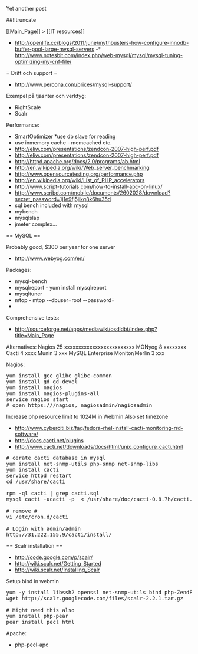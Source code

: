Yet another post

[meta:author]: <> (Jonas Colmsjo)
[meta:title]: <> (Php-mysql-performance.md)
[meta:date]: <> (2012-01-01)
[meta:nested:key]: <> (Metadata value)

##!!truncate


[[Main_Page]] > [[IT resources]]

* http://openlife.cc/blogs/2011/june/mythbusters-how-configure-innodb-buffer-pool-large-mysql-servers
-* http://www.notesbit.com/index.php/web-mysql/mysql/mysql-tuning-optimizing-my-cnf-file/

= Drift och support =

* http://www.percona.com/prices/mysql-support/

Exempel på tjäsnter och verktyg:
* RightScale
* Scalr

Performance:
* SmartOptimizer
*use db slave for reading
* use inmemory cache - memcached etc.
* http://eliw.com/presentations/zendcon-2007-high-perf.pdf
* http://eliw.com/presentations/zendcon-2007-high-perf.pdf
* http://httpd.apache.org/docs/2.0/programs/ab.html
* http://en.wikipedia.org/wiki/Web_server_benchmarking
* http://www.opensourcetesting.org/performance.php
* http://en.wikipedia.org/wiki/List_of_PHP_accelerators
* http://www.script-tutorials.com/how-to-install-apc-on-linux/
* http://www.scribd.com/mobile/documents/2602028/download?secret_password=1j1e9fj5jikq8k6hu35d
* sql bench included with mysql
* mybench
* mysqlslap
* jmeter complex...



== MySQL ==

Probably good, $300 per year for one server
* http://www.webyog.com/en/

Packages:
* mysql-bench
* mysqlreport - yum install mysqlreport
* mysqltuner
* mtop - mtop --dbuser=root --password=
*

Comprehensive tests:
* http://sourceforge.net/apps/mediawiki/osdldbt/index.php?title=Main_Page

Alternatives: Nagios 25 xxxxxxxxxxxxxxxxxxxxxxxxx MONyog 8 xxxxxxxx Cacti 4 xxxx Munin 3 xxx MySQL Enterprise Monitor/Merlin 3 xxx

Nagios:
<pre>
yum install gcc glibc glibc-common
yum install gd gd-devel
yum install nagios
yum install nagios-plugins-all
service nagios start
# open https://<IP>/nagios, nagiosadmin/nagiosadmin
</pre>



Increase php resource limit to 1024M in Webmin
Also set timezone

* http://www.cyberciti.biz/faq/fedora-rhel-install-cacti-monitoring-rrd-software/
* http://docs.cacti.net/plugins
* http://www.cacti.net/downloads/docs/html/unix_configure_cacti.html

<pre>
# cerate cacti database in mysql
yum install net-snmp-utils php-snmp net-snmp-libs
yum install cacti
service httpd restart
cd /usr/share/cacti

rpm -ql cacti | grep cacti.sql
mysql cacti -ucacti -p  < /usr/share/doc/cacti-0.8.7h/cacti.sql

# remove #
vi /etc/cron.d/cacti

# Login with admin/admin
http://31.222.155.9/cacti/install/
</pre>


== Scalr installation ==

* http://code.google.com/p/scalr/
* http://wiki.scalr.net/Getting_Started
* http://wiki.scalr.net/Installing_Scalr

Setup bind in webmin

<pre>
yum -y install libssh2 openssl net-snmp-utils bind php-ZendFramework-Db-Adapter-Mysqli gettext php-php-gettext php-mcrypt mhash php-pecl-ssh2 php-xml php-pear-SOA php-snmp 
wget http://scalr.googlecode.com/files/scalr-2.2.1.tar.gz

# Might need this also
yum install php-pear
pear install pecl_html
</pre>


Apache:
* php-pecl-apc
